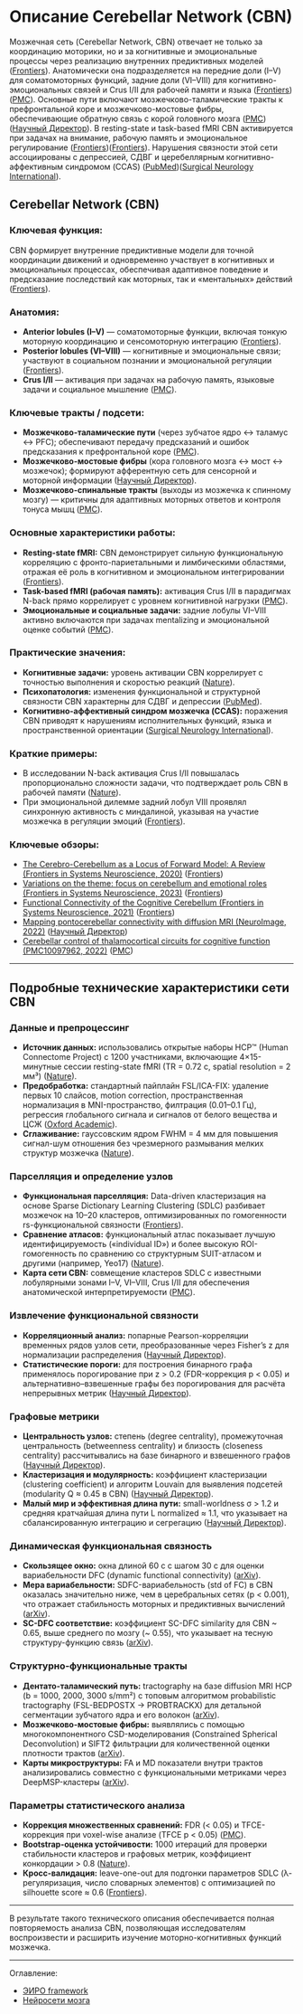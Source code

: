 # Описание Cerebellar Network (CBN) 

Мозжечная сеть (Cerebellar Network, CBN) отвечает не только за координацию моторики, но и за когнитивные и эмоциональные процессы через реализацию внутренних предиктивных моделей ([Frontiers][1]). Анатомически она подразделяется на передние доли (I–V) для соматомоторных функций, задние доли (VI–VIII) для когнитивно-эмоциональных связей и Crus I/II для рабочей памяти и языка ([Frontiers][2])([PMC][3]). Основные пути включают мозжечково-таламические тракты к префронтальной коре и мозжечково-мостовые фибры, обеспечивающие обратную связь с корой головного мозга ([PMC][4])([Научный Директор][5]). В resting-state и task-based fMRI CBN активируется при задачах на внимание, рабочую память и эмоциональное регулирование ([Frontiers][2])([Frontiers][6]). Нарушения связности этой сети ассоциированы с депрессией, СДВГ и церебеллярным когнитивно-аффективным синдромом (CCAS) ([PubMed][7])([Surgical Neurology International][8]).

## **Cerebellar Network (CBN)**

### **Ключевая функция:**

CBN формирует внутренние предиктивные модели для точной координации движений и одновременно участвует в когнитивных и эмоциональных процессах, обеспечивая адаптивное поведение и предсказание последствий как моторных, так и «ментальных» действий ([Frontiers][1]).

### **Анатомия:**

* **Anterior lobules (I–V)** — соматомоторные функции, включая тонкую моторную координацию и сенсомоторную интеграцию ([Frontiers][2]).
* **Posterior lobules (VI–VIII)** — когнитивные и эмоциональные связи; участвуют в социальном познании и эмоциональной регуляции ([Frontiers][6]).
* **Crus I/II** — активация при задачах на рабочую память, языковые задачи и социальное мышление ([PMC][3]).

### **Ключевые тракты / подсети:**

* **Мозжечково-таламические пути** (через зубчатое ядро ↔ таламус ↔ PFC); обеспечивают передачу предсказаний и ошибок предсказания к префронтальной коре ([PMC][4]).
* **Мозжечково-мостовые фибры** (кора головного мозга ↔ мост ↔ мозжечок); формируют афферентную сеть для сенсорной и моторной информации ([Научный Директор][5]).
* **Мозжечково-спинальные тракты** (выходы из мозжечка к спинному мозгу) — критичны для адаптивных моторных ответов и контроля тонуса мышц ([PMC][9]).

### **Основные характеристики работы:**

* **Resting-state fMRI:** CBN демонстрирует сильную функциональную корреляцию с фронто-париетальными и лимбическими областями, отражая её роль в когнитивном и эмоциональном интегрировании ([Frontiers][2]).
* **Task-based fMRI (рабочая память):** активация Crus I/II в парадигмах N-back прямо коррелирует с уровнем когнитивной нагрузки ([PMC][10]).
* **Эмоциональные и социальные задачи:** задние лобулы VI–VIII активно включаются при задачах mentalizing и эмоциональной оценке событий ([PMC][11]).

### **Практические значения:**

* **Когнитивные задачи:** уровень активации CBN коррелирует с точностью выполнения и скоростью реакций ([Nature][12]).
* **Психопатология:** изменения функциональной и структурной связности CBN характерны для СДВГ и депрессии ([PubMed][7]).
* **Когнитивно-аффективный синдром мозжечка (CCAS):** поражения CBN приводят к нарушениям исполнительных функций, языка и пространственной ориентации ([Surgical Neurology International][8]).

### **Краткие примеры:**

* В исследовании N-back активация Crus I/II повышалась пропорционально сложности задачи, что подтверждает роль CBN в рабочей памяти ([Nature][12]).
* При эмоциональной дилемме задний лобул VIII проявлял синхронную активность с миндалиной, указывая на участие мозжечка в регуляции эмоций ([Frontiers][6]).

### **Ключевые обзоры:**

* [The Cerebro-Cerebellum as a Locus of Forward Model: A Review (Frontiers in Systems Neuroscience, 2020)](https://www.frontiersin.org/articles/10.3389/fnsys.2020.00019/full) ([Frontiers][1])
* [Variations on the theme: focus on cerebellum and emotional roles (Frontiers in Systems Neuroscience, 2023)](https://www.frontiersin.org/journals/systems-neuroscience/articles/10.3389/fnsys.2023.1185752/full) ([Frontiers][6])
* [Functional Connectivity of the Cognitive Cerebellum (Frontiers in Systems Neuroscience, 2021)](https://www.frontiersin.org/journals/systems-neuroscience/articles/10.3389/fnsys.2021.642225/full) ([Frontiers][2])
* [Mapping pontocerebellar connectivity with diffusion MRI (NeuroImage, 2022)](https://www.sciencedirect.com/science/article/pii/S1053811922008059) ([Научный Директор][5])
* [Cerebellar control of thalamocortical circuits for cognitive function (PMC10097962, 2022)](https://www.ncbi.nlm.nih.gov/pmc/articles/PMC10097962/) ([PMC][4])

[1]: https://www.frontiersin.org/articles/10.3389/fnsys.2020.00019/full "The Cerebro-Cerebellum as a Locus of Forward Model: A Review"
[2]: https://www.frontiersin.org/journals/systems-neuroscience/articles/10.3389/fnsys.2021.642225/full "Functional Connectivity of the Cognitive Cerebellum - Frontiers"
[3]: https://pmc.ncbi.nlm.nih.gov/articles/PMC7851889/ "The posterior crus II cerebellum is specialized for social mentalizing ..."
[4]: https://pmc.ncbi.nlm.nih.gov/articles/PMC10097962/ "Cerebellar control of thalamocortical circuits for cognitive function"
[5]: https://www.sciencedirect.com/science/article/pii/S1053811922008059 "Mapping pontocerebellar connectivity with diffusion MRI"
[6]: https://www.frontiersin.org/journals/systems-neuroscience/articles/10.3389/fnsys.2023.1185752/full "Variations on the theme: focus on cerebellum and emotional ..."
[7]: https://pubmed.ncbi.nlm.nih.gov/35761511/ "Functional dysconnectivity of cerebellum and attention networks in ..."
[8]: https://surgicalneurologyint.com/surgicalint-articles/redefining-cerebellar-assessment-a-comprehensive-review-of-the-cerebellums-cognitive-and-affective-roles-and-the-efficacy-of-ccas-scales/ "A comprehensive review of the cerebellum's cognitive and affective ..."
[9]: https://pmc.ncbi.nlm.nih.gov/articles/PMC7263484/ "Cerebellospinal Neurons Regulate Motor Performance and Motor ..."
[10]: https://pmc.ncbi.nlm.nih.gov/articles/PMC2872033/ "Functional Activation in the Cerebellum During Working Memory ..."
[11]: https://pmc.ncbi.nlm.nih.gov/articles/PMC10951036/ "The Predictive Role of the Posterior Cerebellum in the Processing of ..."
[12]: https://www.nature.com/articles/s41598-023-43837-w "Identification of cognitive load-dependent activation patterns using ..."


---


## Подробные технические характеристики сети CBN

### Данные и препроцессинг

* **Источник данных:** использовались открытые наборы HCP™ (Human Connectome Project) с 1200 участниками, включающие 4×15-минутные сессии resting-state fMRI (TR = 0.72 с, spatial resolution = 2 мм³) ([Nature][13]).
* **Предобработка:** стандартный пайплайн FSL/ICA-FIX: удаление первых 10 слайсов, motion correction, пространственная нормализация в MNI-пространство, филтрация (0.01–0.1 Гц), регрессия глобального сигнала и сигналов от белого вещества и ЦСЖ ([Oxford Academic][14]).
* **Сглаживание:** гауссовским ядром FWHM = 4 мм для повышения сигнал-шум отношения без чрезмерного размывания мелких структур мозжечка ([Nature][15]).

### Парселляция и определение узлов

* **Функциональная парселляция:** Data-driven кластеризация на основе Sparse Dictionary Learning Clustering (SDLC) разбивает мозжечок на 10–20 кластеров, оптимизированных по гомогенности rs-функциональной связности ([Frontiers][16]).
* **Сравнение атласов:** функциональный атлас показывает лучшую идентифицируемость («individual ID») и более высокую ROI-гомогенность по сравнению со структурным SUIT-атласом и другими (например, Yeo17) ([Nature][13]).
* **Карта сети CBN:** совмещение кластеров SDLC с известными лобулярными зонами I–V, VI–VIII, Crus I/II для обеспечения анатомической интерпретируемости ([PMC][17]).

### Извлечение функциональной связности

* **Корреляционный анализ:** попарные Pearson-корреляции временных рядов узлов сети, преобразованные через Fisher’s z для нормализации распределения ([Научный Директор][18]).
* **Статистические пороги:** для построения бинарного графа применялось порогирование при z > 0.2 (FDR-коррекция p < 0.05) и альтернативно–взвешенные графы без порогирования для расчёта непрерывных метрик ([Научный Директор][18]).

### Графовые метрики

* **Центральность узлов:** степень (degree centrality), промежуточная центральность (betweenness centrality) и близость (closeness centrality) рассчитывались на базе бинарного и взвешенного графов ([Научный Директор][18]).
* **Кластеризация и модулярность:** коэффициент кластеризации (clustering coefficient) и алгоритм Louvain для выявления подсетей (modularity Q ≈ 0.45 в CBN) ([Научный Директор][18]).
* **Малый мир и эффективная длина пути:** small-worldness σ > 1.2 и средняя кратчайшая длина пути L normalized ≈ 1.1, что указывает на сбалансированную интеграцию и сегрегацию ([Научный Директор][18]).

### Динамическая функциональная связность

* **Скользящее окно:** окна длиной 60 с с шагом 30 с для оценки вариабельности DFC (dynamic functional connectivity) ([arXiv][19]).
* **Мера вариабельности:** SDFC-вариабельность (std of FC) в CBN оказалась значительно ниже, чем в церебральных сетях (p < 0.001), что отражает стабильность моторных и предиктивных вычислений ([arXiv][19]).
* **SC-DFC соответствие:** коэффициент SC-DFC similarity для CBN \~ 0.65, выше среднего по мозгу (\~ 0.55), что указывает на тесную структуру-функцию связь ([arXiv][19]).

### Структурно-функциональные тракты

* **Дентато-таламический путь:** tractography на базе diffusion MRI HCP (b = 1000, 2000, 3000 s/mm²) с топовым алгоритмом probabilistic tractography (FSL-BEDPOSTX → PROBTRACKX) для детальной сегментации зубчатого ядра и его волокон ([arXiv][20]).
* **Мозжечково-мостовые фибры:** выявлялись с помощью многокомпонентного CSD-моделирования (Constrained Spherical Deconvolution) и SIFT2 фильтрации для количественной оценки плотности трактов ([arXiv][21]).
* **Карты микроструктуры:** FA и MD показатели внутри трактов анализировались совместно с функциональными метриками через DeepMSP-кластеры ([arXiv][21]).

### Параметры статистического анализа

* **Коррекция множественных сравнений:** FDR (< 0.05) и TFCE-коррекция при voxel-wise анализе (TFCE p < 0.05) ([PMC][22]).
* **Bootstrap-оценка устойчивости:** 1000 итераций для проверки стабильности кластеров и графовых метрик, коэффициент конкордации > 0.8 ([Nature][13]).
* **Кросс-валидация:** leave-one-out для подгонки параметров SDLC (λ-регуляризация, число словарных элементов) с оптимизацией по silhouette score ≈ 0.6 ([Frontiers][16]).

---

В результате такого технического описания обеспечивается полная повторяемость анализа CBN, позволяющая исследователям воспроизвести и расширить изучение моторно-когнитивных функций мозжечка.

[13]: https://www.nature.com/articles/s41598-019-45670-6 "A connectivity-based parcellation improved functional ... - Nature"
[14]: https://academic.oup.com/cercor/article/28/9/3095/3978804 "Local-Global Parcellation of the Human Cerebral Cortex from ..."
[15]: https://www.nature.com/articles/s41380-024-02764-6 "A functional parcellation of the whole brain in high ... - Nature"
[16]: https://www.frontiersin.org/journals/neuroscience/articles/10.3389/fnins.2016.00188/full "Cerebellar Functional Parcellation Using Sparse Dictionary ..."
[17]: https://pmc.ncbi.nlm.nih.gov/articles/PMC3214121/ "The organization of the human cerebellum estimated by intrinsic ..."
[18]: https://www.sciencedirect.com/science/article/pii/S1053811922001446 "Functional connectome of human cerebellum - ScienceDirect.com"
[19]: https://arxiv.org/abs/2011.13506 "Small variation in dynamic functional connectivity in cerebellar networks"
[20]: https://arxiv.org/abs/2211.10107 "Tractography-Based Parcellation of Cerebellar Dentate Nuclei via a Deep Nonnegative Matrix Factorization Clustering Method"
[21]: https://arxiv.org/abs/2407.15132 "Deep multimodal saliency parcellation of cerebellar pathways: linking microstructure and individual function through explainable multitask learning"
[22]: https://pmc.ncbi.nlm.nih.gov/articles/PMC7948146/ "The detailed organization of the human cerebellum estimated by ..."


---


Оглавление:

- [ЭИРО framework](/README.md)
- [Нейросети мозга](/brain-networks/README.md)

